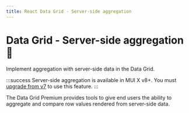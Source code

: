 ```yaml
---
title: React Data Grid - Server-side aggregation
---
```


# Data Grid - Server-side aggregation [<span class="plan-premium"></span>](/x/introduction/licensing/#premium-plan 'Premium plan')🚧

<p class="description">Implement aggregation with server-side data in the Data Grid.</p>

:::success
Server-side aggregation is available in MUI X v8+.
You must [upgrade from v7](https://mui.com/x/migration/migration-data-grid-v7/) to use this feature.
:::

The Data Grid Premium provides tools to give end users the ability to aggregate and compare row values rendered from server-side data.
